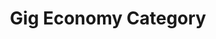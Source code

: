 ---
title: "Gig Economy Category"
description: "Navigate the gig economy with insights, resources, and tips to thrive in flexible, freelance work."
---